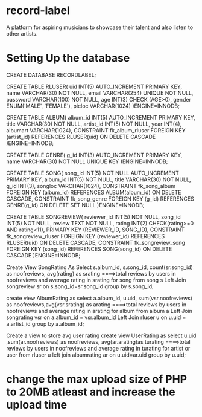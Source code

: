 # record-label
A platform for aspiring musicians to showcase their talent and also listen to other artists.

# Setting Up the database

CREATE DATABASE RECORDLABEL;

CREATE TABLE RLUSER(
	uid INT(5) AUTO_INCREMENT PRIMARY KEY, 
	name VARCHAR(30) NOT NULL, 
	email VARCHAR(254) UNIQUE NOT NULL, 
	password VARCHAR(100) NOT NULL,
	age INT(3) CHECK (AGE>0),
	gender ENUM('MALE', 'FEMALE'),
	picloc VARCHAR(1024)
)ENGINE=INNODB;

CREATE TABLE ALBUM(
	album_id INT(5) AUTO_INCREMENT PRIMARY KEY,
	title VARCHAR(30) NOT NULL,
	artist_id INT(5) NOT NULL,
	year INT(4),
	albumart VARCHAR(1024),
	CONSTRAINT fk_album_rluser 
	FOREIGN KEY (artist_id) REFERENCES RLUSER(uid) 
	ON DELETE CASCADE
)ENGINE=INNODB;

CREATE TABLE GENRE(
	g_id INT(3) AUTO_INCREMENT PRIMARY KEY,
	name VARCHAR(30) NOT NULL UNIQUE KEY
)ENGINE=INNODB;

CREATE TABLE SONG(
	song_id INT(5) NOT NULL AUTO_INCREMENT PRIMARY KEY,
	album_id INT(5) NOT NULL,
	title VARCHAR(30) NOT NULL,
	g_id INT(3),
	songloc VARCHAR(1024),
	CONSTRAINT fk_song_album
	FOREIGN KEY (album_id) REFERENCES ALBUM(album_id)
	ON DELETE CASCADE,
	CONSTRAINT fk_song_genre
	FOREIGN KEY (g_id) REFERENCES GENRE(g_id)
	ON DELETE SET NULL
)ENGINE=INNODB;

CREATE TABLE SONGREVIEW(
	reviewer_id INT(5) NOT NULL, 
	song_id INT(5) NOT NULL,
	review TEXT NOT NULL,
	rating INT(2) CHECK(rating>=0 AND rating<11),
	PRIMARY KEY (REVIEWER_ID, SONG_ID),
	CONSTRAINT fk_songreview_rluser
	FOREIGN KEY (reviewer_id) REFERENCES RLUSER(uid)
	ON DELETE CASCADE,
	CONSTRAINT fk_songreview_song
	FOREIGN KEY (song_id) REFERENCES SONG(song_id)
	ON DELETE CASCADE
)ENGINE=INNODB;

Create View SongRating As
Select s.album_id, s.song_id, count(sr.song_id) as noofreviews, avg(rating) as srating  ====>total reviews by users in noofreviews and average rating in srating for song
from song s Left Join songreview sr on s.song_id=sr.song_id
group by s.song_id;

create view AlbumRating as
select a.album_id, u.uid, sum(vsr.noofreviews) as noofreviews,avg(vsr.srating) as arating  ====>total reviews by users in noofreviews and average rating in arating for album
from album a 
	Left Join songrating vsr
	on a.album_id = vsr.album_id
	Left Join rluser u
	on u.uid = a.artist_id
group by a.album_id;

Create a view to store avg user rating 
create view UserRating as
select u.uid ,sum(ar.noofreviews) as noofreviews, avg(ar.arating)as turating  ====>total reviews by users in noofreviews and average rating in turating for artist or user
from rluser u left join albumrating ar 
on u.uid=ar.uid
group by u.uid;

# change the max upload size of PHP to 20MB atleast and increase the upload time
